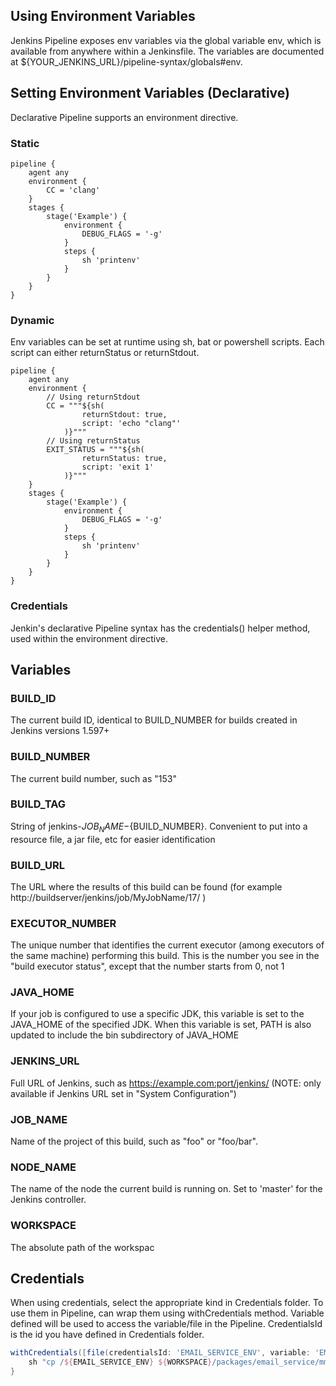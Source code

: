 ## Using Environment Variables

Jenkins Pipeline exposes env variables via the global variable env, which is available from anywhere within a Jenkinsfile. The variables are documented at ${YOUR_JENKINS_URL}/pipeline-syntax/globals#env.

## Setting Environment Variables (Declarative)

Declarative Pipeline supports an environment directive.

### Static

```jenkinsfile
pipeline {
    agent any
    environment {
        CC = 'clang'
    }
    stages {
        stage('Example') {
            environment {
                DEBUG_FLAGS = '-g'
            }
            steps {
                sh 'printenv'
            }
        }
    }
}
```

### Dynamic

Env variables can be set at runtime using sh, bat or powershell scripts. Each script can either returnStatus or returnStdout.

```jenkinsfile
pipeline {
    agent any
    environment {
        // Using returnStdout
        CC = """${sh(
                returnStdout: true,
                script: 'echo "clang"'
            )}"""
        // Using returnStatus
        EXIT_STATUS = """${sh(
                returnStatus: true,
                script: 'exit 1'
            )}"""
    }
    stages {
        stage('Example') {
            environment {
                DEBUG_FLAGS = '-g'
            }
            steps {
                sh 'printenv'
            }
        }
    }
}
```

### Credentials

Jenkin's declarative Pipeline syntax has the credentials() helper method, used within the environment directive.

## Variables

### BUILD_ID

The current build ID, identical to BUILD_NUMBER for builds created in Jenkins versions 1.597+

### BUILD_NUMBER

The current build number, such as "153"

### BUILD_TAG

String of jenkins-${JOB_NAME}-${BUILD_NUMBER}. Convenient to put into a resource file, a jar file, etc for easier identification

### BUILD_URL

The URL where the results of this build can be found (for example http://buildserver/jenkins/job/MyJobName/17/ )

### EXECUTOR_NUMBER

The unique number that identifies the current executor (among executors of the same machine) performing this build. This is the number you see in the "build executor status", except that the number starts from 0, not 1

### JAVA_HOME

If your job is configured to use a specific JDK, this variable is set to the JAVA_HOME of the specified JDK. When this variable is set, PATH is also updated to include the bin subdirectory of JAVA_HOME

### JENKINS_URL

Full URL of Jenkins, such as https://example.com:port/jenkins/ (NOTE: only available if Jenkins URL set in "System Configuration")

### JOB_NAME

Name of the project of this build, such as "foo" or "foo/bar".

### NODE_NAME

The name of the node the current build is running on. Set to 'master' for the Jenkins controller.

### WORKSPACE

The absolute path of the workspac

## Credentials

When using credentials, select the appropriate kind in Credentials folder. To use them in Pipeline, can wrap them using withCredentials method. Variable defined will be used to access the variable/file in the Pipeline. CredentialsId is the id you have defined in Credentials folder.

```groovy
withCredentials([file(credentialsId: 'EMAIL_SERVICE_ENV', variable: 'EMAIL_SERVICE_ENV')]) {
    sh "cp /${EMAIL_SERVICE_ENV} ${WORKSPACE}/packages/email_service/mmail"
}
```
